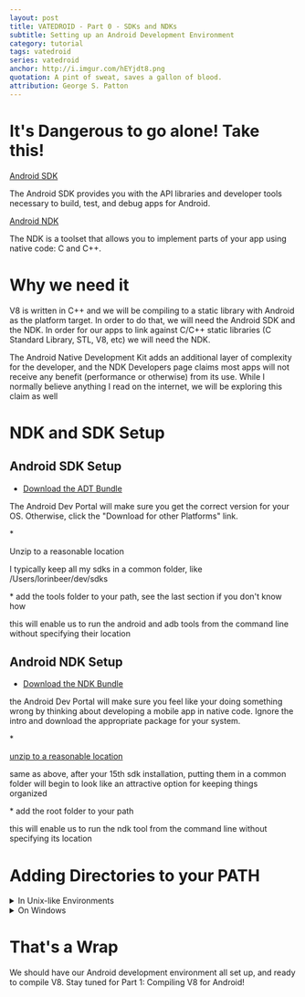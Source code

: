 ```yaml
---
layout: post
title: VATEDROID - Part 0 - SDKs and NDKs
subtitle: Setting up an Android Development Environment
category: tutorial
tags: vatedroid
series: vatedroid
anchor: http://i.imgur.com/hEYjdt8.png
quotation: A pint of sweat, saves a gallon of blood.
attribution: George S. Patton
---
```


# It's Dangerous to go alone! Take this!

<p class="subheading"><a href="http://developer.android.com/sdk/index.html" target="_blank">Android SDK</a></p>

The Android SDK provides you with the API libraries and developer tools necessary to build, test, and debug apps for Android.

<p class="subheading"><a href="http://developer.android.com/tools/sdk/ndk/index.html" target="_blank">Android NDK</a></p>

The NDK is a toolset that allows you to implement parts of your app using native code: C and C++.

# Why we need it

V8 is written in C++ and we will be compiling to a static library with Android as the platform target. In order to do that, we will need the Android SDK and the NDK. 
In order for our apps to link against C/C++ static libraries (C Standard Library, STL, V8, etc) we will need the NDK.

The Android Native Development Kit adds an additional layer of complexity for the developer, and the NDK Developers page claims most apps will not receive any benefit (performance or otherwise) from its use. While I normally believe anything I read on the internet, we will be exploring this claim as well

# NDK and SDK Setup

## Android SDK Setup

* <p><a href="http://developer.android.com/sdk/index.html" target="_blank">Download the ADT Bundle</a></p>
<p class="note">
    The Android Dev Portal will make sure you get the correct version for your OS. Otherwise, click the "Download for other Platforms" link.
</p>
* <p><a name="reasonable">Unzip to a reasonable location</a></p>
<p class="note">
    I typically keep all my sdks in a common folder, like  /Users/lorinbeer/dev/sdks
</p>
* add the tools folder to your path, see the last section if you don't know how
<p class="note">
    this will enable us to run the android and adb tools from the command line without specifying their location
</p>

## Android NDK Setup

* <p><a href="http://developer.android.com/tools/sdk/ndk/index.html" target="_blank">Download the NDK Bundle</a></p>
<p class="note">
    the Android Dev Portal will make sure you feel like your doing something wrong by thinking about developing a mobile app in native code. Ignore the intro and download the appropriate package for your system.
</p>
* <p><a href="#reasonable">unzip to a reasonable location</a></p>
<p class="note">
    same as above, after your 15th sdk installation, putting them in a common folder will begin to look like an attractive option for keeping things organized
</p>
* add the root folder to your path
<p class="note">
    this will enable us to run the ndk tool from the command line without specifying its location
</p>

# Adding Directories to your PATH

<details>
    <summary> 
        <span class="subheading">In Unix-like Environments</span>
    </summary>

    <p>The path environment variable on unix-like environments is a colon delimited string</p>
    <h3>Method 1:</h3> <span>export PATH</span>
        <ul>
            <li><span class="code">$ export PATH=$PATH:/path/to/my/dir</span></li>
            <li><span class="code">$ echo $PATH</span></li>
        </ul>
    <p>where <span class="code">/path/to/my/dir</span> is the absolute path to the directory you wish to add to the PATH</p>

    <p class="note">Note: the modified PATH will only exist in this shell window's environment, and changes will be lost when it is closed</p>


    <h3>Method 2:</h3> <span>add an entry to the personal initialization file (.bash_profile, .bashrc or .profile) in your home directory</span>
    <p>open one of the above initialization files with your favoured editor</p>
    <ul>
        <li><span class="code">$ vim .bash_profile</span> or <span class="code">$ nano .bash_profile</span></li>
        
        <li>add an entry to the bottom of the file</li>
        <span class="code">PATH=$PATH:/path/to/my/dir</span> where <span class="code">/path/to/my/dir</span> is the absolute path to the directory you wish to add to the PATH
        
        <li>save the file</li>
           
        <li>restart the shell</li> 
    </ul>
<p>Note: method 2 insures that these directories are always searched when executing commands whenever you open up a new shell window. On OS X, I set my PATH environment variable in /Users/myusername/.profile</p>
</details>

<details>
    <summary>
        <span class="subheading" >On Windows</span>
    </summary>
    <p>the windows path is a semicolon delimited string:<span>    C:\Program Files;C:\WINDOWS;C:\WINDOWS\System32</span></p>
    <ul>
        <li>Select System from the control panel or right click  My Computer and select properties</li>
    
        <li>Select the Advanced System Settings tab</li>
        
        <li>Select the Environment Variables button</li>

        <li>add ;/path/to/my/dir to the path variable using a tiny edit box that hasn't changed since windows 3.11</li>
    </ul>
</details>

# That's a Wrap
We should have our Android development environment all set up, and ready to compile V8. Stay tuned for Part 1: Compiling V8 for Android!
